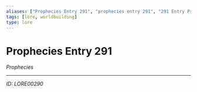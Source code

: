 ```yaml
---
aliases: ["Prophecies Entry 291", "prophecies entry 291", "291 Entry Prophecies"]
tags: [lore, worldbuilding]
type: lore
---
```


# Prophecies Entry 291

*Prophecies*

---
*ID: LORE00290*